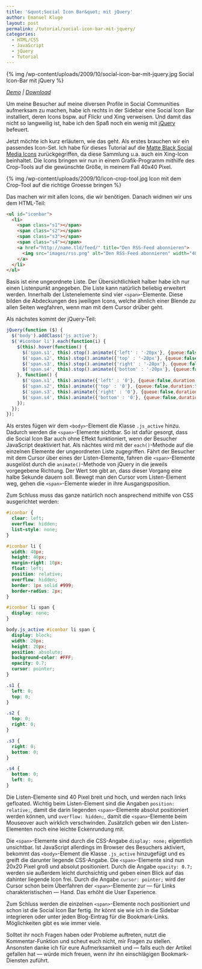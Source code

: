 ```yaml
---
title: '&quot;Social Icon Bar&quot; mit jQuery'
author: Emanuel Kluge
layout: post
permalink: /tutorial/social-icon-bar-mit-jquery/
categories:
  - HTML/CSS
  - JavaScript
  - jQuery
  - Tutorial
---
```


{% img /wp-content/uploads/2009/10/social-icon-bar-mit-jquery.jpg Social Icon-Bar mit jQuery %}

*[Demo](http://www.emanuel-kluge.de/demo/social-icon-bar-mit-jquery/) | [Download](/wp-content/uploads/2009/09/social-icon-bar-mit-jquery.zip)*

Um meine Besucher auf meine diversen Profile in Social Communities aufmerksam zu machen, habe ich rechts in der Sidebar eine Social Icon Bar installiert, deren Icons bspw. auf Flickr und Xing verweisen. Und damit das nicht so langweilig ist, habe ich den Spaß noch ein wenig mit [jQuery](http://jquery.com/) befeuert.

Jetzt möchte ich kurz erläutern, wie das geht. Als erstes brauchen wir ein passendes Icon-Set. Ich habe für dieses Tutorial auf die [Matte Black Social Media Icons](http://webtreats.mysitemyway.com/154-matte-black-social-media-icons/) zurückgegriffen, da diese Sammlung u.a. auch ein Xing-Icon beinhaltet. Die Icons bringen wir nun in einem Grafik-Programm mithilfe des Crop-Tools auf die gewünschte Größe, in meinem Fall 40x40 Pixel.

{% img /wp-content/uploads/2009/10/icon-crop-tool.jpg Icon mit dem Crop-Tool auf die richtige Groesse bringen %}

Das machen wir mit allen Icons, die wir benötigen. Danach widmen wir uns dem HTML-Teil:

```html
<ul id="iconbar">
  <li>
    <span class="s1"></span>
    <span class="s2"></span>
    <span class="s3"></span>
    <span class="s4"></span>
    <a href="http://name.tld/feed/" title="Den RSS-Feed abonnieren">
      <img src="images/rss.png" alt="Den RSS-Feed abonnieren" width="40" height="40" title="Den RSS-Feed abonnieren" />
    </a>
  </li>
</ul>
```

Basis ist eine ungeordnete Liste. Der Übersichtlichkeit halber habe ich nur einen Listenpunkt angegeben. Die Liste kann natürlich beliebig erweitert werden. Innerhalb der Listenelemente sind vier `<span>`-Elemente. Diese bilden die Abdeckungen des jweiligen Icons, welche ähnlich einer Blende zu allen Seiten wegfahren, wenn man mit dem Cursor drüber geht.

Als nächstes kommt der jQuery-Teil:

```javascript
jQuery(function ($) {
  $('body').addClass('js_active');
  $('#iconbar li').each(function(i) {
    $(this).hover(function() {
      $('span.s1', this).stop().animate({'left' : '-20px'}, {queue:false,duration:500});
      $('span.s2', this).stop().animate({'top' : '-20px'}, {queue:false,duration:500});
      $('span.s3', this).stop().animate({'right' : '-20px'}, {queue:false,duration:500});
      $('span.s4', this).stop().animate({'bottom' : '-20px'}, {queue:false,duration:500});
    }, function() {
      $('span.s1', this).animate({'left' : '0'}, {queue:false,duration:500});
      $('span.s2', this).animate({'top' : '0'}, {queue:false,duration:500});
      $('span.s3', this).animate({'right' : '0'}, {queue:false,duration:500});
      $('span.s4', this).animate({'bottom' : '0'}, {queue:false,duration:500});
    });
  });
});
```

Als erstes fügen wir dem `<body>`-Element die Klasse `.js_active` hinzu. Dadurch werden die `<span>`-Elemente sichtbar. So ist dafür gesorgt, dass die Social Icon Bar auch ohne Effekt funktioniert, wenn der Besucher JavaScript deaktiviert hat. Als nächtes wird mit der `each()`-Methode auf die einzelnen Elemente der ungeordneten Liste zugegriffen. Fährt der Besucher mit dem Cursor über eines der Listen-Elemente, fahren die `<span>`-Elemente ausgelöst durch die `animate()`-Methode von jQuery in die jeweils vorgegebene Richtung. Der Wert `500` gibt an, dass dieser Vorgang eine halbe Sekunde dauern soll. Bewegt man den Cursor vom Listen-Element weg, gehen die `<span>`-Elemente wieder in ihre Ausgangsposition.

Zum Schluss muss das ganze natürlich noch ansprechend mithilfe von CSS ausgerichtet werden:

```css
#iconbar {
  clear: left;
  overflow: hidden;
  list-style: none;
}

#iconbar li {
  width: 40px;
  height: 40px;
  margin-right: 10px;
  float: left;
  position: relative;
  overflow: hidden;
  border: 1px solid #999;
  border-radius: 2px;
}

#iconbar li span {
  display: none;
}

body.js_active #iconbar li span {
  display: block;
  width: 20px;
  height: 20px;
  position: absolute;
  background-color: #FFF;
  opacity: 0.7;
  cursor: pointer;
}

.s1 {
  left: 0;
  top: 0;
}

.s2 {
  top: 0;
  right: 0;
}

.s3 {
  right: 0;
  bottom: 0;
}

.s4 {
  bottom: 0;
  left: 0;
}
```

Die Listen-Elemente sind 40 Pixel breit und hoch, und werden nach links gefloated. Wichtig beim Listen-Element sind die Angaben `position: relative;`, damit die darin liegenden `<span>`-Elemente absolut positioniert werden können, und `overflow: hidden;`, damit die `<span>`-Elemente beim Mouseover auch wirklich verschwinden. Zusätzlich geben wir den Listen-Elementen noch eine leichte Eckenrundung mit.

Die `<span>`-Elemente sind durch die CSS-Angabe `display: none;` eigentlich unsichtbar. Ist JavaScript allerdings im Browser des Besuchers aktiviert, bekommt das `<body>`-Element die Klasse `.js_active` hinzugefügt und es greift die darunter liegende CSS-Angabe. Die `<span>`-Elemente sind nun 20x20 Pixel groß und absolut positioniert. Durch die Angabe `opacity: 0.7;` werden sie außerdem leicht durchsichtig und geben einen Blick auf das dahinter liegende Icon frei. Durch die Angabe `cursor: pointer;` wird der Cursor schon beim Überfahren der `<span>`-Elemente zur &mdash; für Links charakteristischen &mdash; Hand. Das erhöht die User Experience.

Zum Schluss werden die einzelnen `<span>`-Elemente noch positioniert und schon ist die Social Icon Bar fertig. Ihr könnt sie wie ich in die Sidebar integrieren oder unter jeden Blog-Eintrag für die Bookmark-Links. Möglichkeiten gibt es wie immer viele.

Solltet ihr noch Fragen haben oder Probleme auftreten, nutzt die Kommentar-Funktion und scheut euch nicht, mir Fragen zu stellen. Ansonsten danke ich für eure Aufmerksamkeit und &mdash; falls euch der Artikel gefallen hat &mdash; würde mich freuen, wenn ihr ihn einschlägigen Bookmark-Diensten zuführt.
